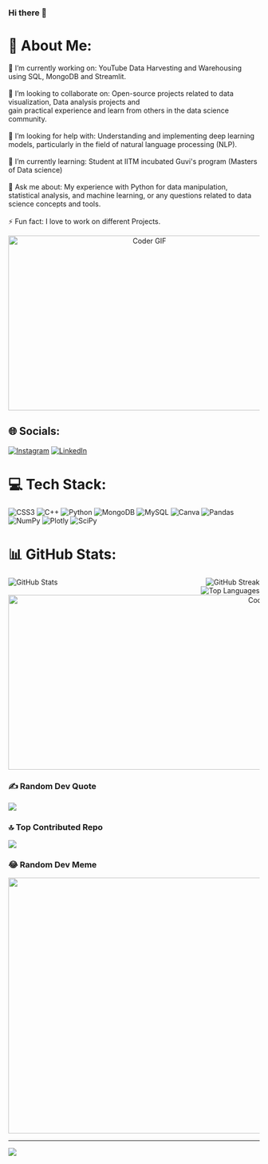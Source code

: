 ### Hi there 👋
# 💫 About Me:
🔭 I’m currently working on: YouTube Data Harvesting and Warehousing<br>                                                     using SQL, MongoDB and Streamlit.<br><br>👯 I’m looking to collaborate on: Open-source projects related to data visualization, Data analysis projects and<br>                                                     gain practical experience and learn from others in the data science community. <br><br>🤝 I’m looking for help with: Understanding and implementing deep learning models, particularly in the field of natural language processing (NLP).<br><br>🌱 I’m currently learning: Student at IITM incubated Guvi's program (Masters of Data science)<br><br>💬 Ask me about: My experience with Python for data manipulation, statistical analysis, and machine learning, or any questions related to data science concepts and tools.<br><br>⚡ Fun fact: I love to work on different Projects.

<p align="center">
  <img alt="Coder GIF" height="350" width="550" src="https://analyticsindiamag.com/wp-content/uploads/2018/12/developer-dribbble.gif" />
</p>


## 🌐 Socials:
[![Instagram](https://img.shields.io/badge/Instagram-%23E4405F.svg?logo=Instagram&logoColor=white)](https://instagram.com/https://instagram.com/_.sumit_07?igshid=NGExMmI2YTkyZg==) [![LinkedIn](https://img.shields.io/badge/LinkedIn-%230077B5.svg?logo=linkedin&logoColor=white)](https://linkedin.com/in/www.linkedin.com/in/sumit-kumar-04a105275) 

# 💻 Tech Stack:
![CSS3](https://img.shields.io/badge/css3-%231572B6.svg?style=flat&logo=css3&logoColor=white) ![C++](https://img.shields.io/badge/c++-%2300599C.svg?style=flat&logo=c%2B%2B&logoColor=white) ![Python](https://img.shields.io/badge/python-3670A0?style=flat&logo=python&logoColor=ffdd54) ![MongoDB](https://img.shields.io/badge/MongoDB-%234ea94b.svg?style=flat&logo=mongodb&logoColor=white) ![MySQL](https://img.shields.io/badge/mysql-%2300f.svg?style=flat&logo=mysql&logoColor=white) ![Canva](https://img.shields.io/badge/Canva-%2300C4CC.svg?style=flat&logo=Canva&logoColor=white) ![Pandas](https://img.shields.io/badge/pandas-%23150458.svg?style=flat&logo=pandas&logoColor=white) ![NumPy](https://img.shields.io/badge/numpy-%23013243.svg?style=flat&logo=numpy&logoColor=white) ![Plotly](https://img.shields.io/badge/Plotly-%233F4F75.svg?style=flat&logo=plotly&logoColor=white) ![SciPy](https://img.shields.io/badge/SciPy-%230C55A5.svg?style=flat&logo=scipy&logoColor=%white)
# 📊 GitHub Stats:
<div style="display: flex; justify-content: space-between;">
  <div>
    <img src="https://github-readme-stats.vercel.app/api?username=Sumitkumar-07&theme=nightowl&hide_border=true&include_all_commits=true&count_private=false" alt="GitHub Stats" />
  </div>
  <div>
    <img src="https://github-readme-streak-stats.herokuapp.com/?user=Sumitkumar-07&theme=nightowl&hide_border=true" alt="GitHub Streak" />
  </div>
</div>

<div style="display: flex; justify-content: flex-end;">
  <img src="https://github-readme-stats.vercel.app/api/top-langs/?username=Sumitkumar-07&theme=nightowl&hide_border=true&include_all_commits=true&count_private=false&layout=compact" alt="Top Languages" />
</div>

<div align="right">
  <img alt="Coder GIF" height="350" width="550" src="https://physicsgurukul.files.wordpress.com/2019/02/character-1.gif" />
</div>


### ✍️ Random Dev Quote
![](https://quotes-github-readme.vercel.app/api?type=vetical&theme=dark)

### 🔝 Top Contributed Repo
![](https://github-contributor-stats.vercel.app/api?username=Sumitkumar-07&limit=5&theme=dark&combine_all_yearly_contributions=true)

### 😂 Random Dev Meme
<img src="https://rm.up.railway.app/" width="512px"/>

---
[![](https://visitcount.itsvg.in/api?id=Sumitkumar-07&icon=0&color=0)](https://visitcount.itsvg.in)

<!-- Proudly created with GPRM ( https://gprm.itsvg.in ) -->

